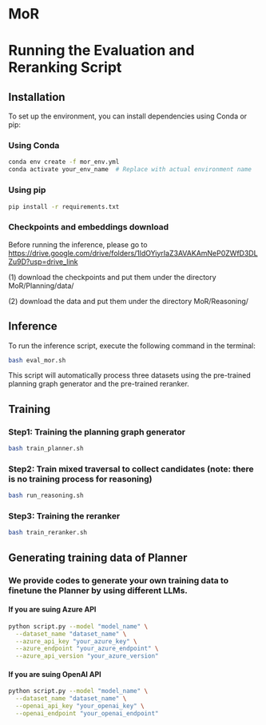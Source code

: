 # MoR

# Running the Evaluation and Reranking Script

## Installation
To set up the environment, you can install dependencies using Conda or pip:

### Using Conda
```bash
conda env create -f mor_env.yml
conda activate your_env_name  # Replace with actual environment name
```

### Using pip
```bash
pip install -r requirements.txt
```

### Checkpoints and embeddings download
Before running the inference, please go to https://drive.google.com/drive/folders/1ldOYiyrIaZ3AVAKAmNeP0ZWfD3DLZu9D?usp=drive_link

(1) download the checkpoints and put them under the directory MoR/Planning/data/

(2) download the data and put them under the directory MoR/Reasoning/


## Inference
To run the inference script, execute the following command in the terminal:

```bash
bash eval_mor.sh
```

This script will automatically process three datasets using the pre-trained planning graph generator and the pre-trained reranker.

## Training
### Step1: Training the planning graph generator 

```bash
bash train_planner.sh
```

### Step2: Train mixed traversal to collect candidates (note: there is no training process for reasoning)

```bash
bash run_reasoning.sh
```

### Step3: Training the reranker

```bash
bash train_reranker.sh
```

## Generating training data of Planner
### We provide codes to generate your own training data to finetune the Planner by using different LLMs.
#### If you are suing Azure API

```bash
python script.py --model "model_name" \
  --dataset_name "dataset_name" \
  --azure_api_key "your_azure_key" \
  --azure_endpoint "your_azure_endpoint" \
  --azure_api_version "your_azure_version"

```

#### If you are suing OpenAI API

```bash
python script.py --model "model_name" \
  --dataset_name "dataset_name" \
  --openai_api_key "your_openai_key" \
  --openai_endpoint "your_openai_endpoint"

```
